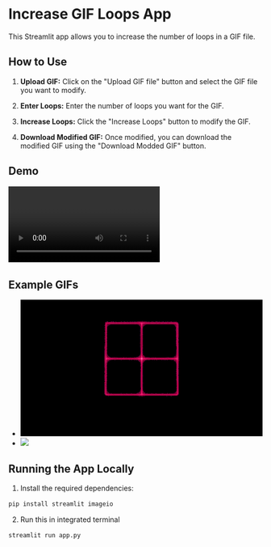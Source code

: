 # Increase GIF Loops App

This Streamlit app allows you to increase the number of loops in a GIF file.

## How to Use

1. **Upload GIF:** Click on the "Upload GIF file" button and select the GIF file you want to modify.

2. **Enter Loops:** Enter the number of loops you want for the GIF.

3. **Increase Loops:** Click the "Increase Loops" button to modify the GIF.

4. **Download Modified GIF:** Once modified, you can download the modified GIF using the "Download Modded GIF" button.


## Demo

![](https://github.com/shaikamirgh/Custom-Boot-Animation/blob/main/Demo.mp4)

## Example GIFs

- ![](https://github.com/shaikamirgh/Custom-Boot-Animation/blob/main/input.gif)
- ![](https://github.com/shaikamirgh/Custom-Boot-Animation/blob/main/output10.gif)

## Running the App Locally

1. Install the required dependencies:

```bash
pip install streamlit imageio
```
2. Run this in integrated terminal

```bash
streamlit run app.py
```